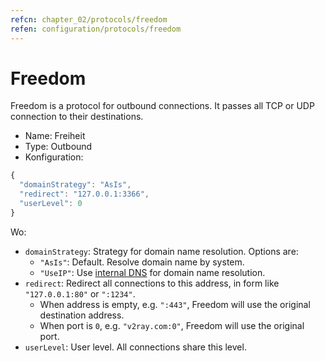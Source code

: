 ```yaml
---
refcn: chapter_02/protocols/freedom
refen: configuration/protocols/freedom
---
```

# Freedom

Freedom is a protocol for outbound connections. It passes all TCP or UDP connection to their destinations.

* Name: Freiheit
* Type: Outbound
* Konfiguration:

```javascript
{
  "domainStrategy": "AsIs",
  "redirect": "127.0.0.1:3366",
  "userLevel": 0
}
```

Wo:

* `domainStrategy`: Strategy for domain name resolution. Options are: 
  * `"AsIs"`: Default. Resolve domain name by system.
  * `"UseIP"`: Use [internal DNS](../dns.md) for domain name resolution.
* `redirect`: Redirect all connections to this address, in form like `"127.0.0.1:80"` or `":1234"`. 
  * When address is empty, e.g. `":443"`, Freedom will use the original destination address.
  * When port is `0`, e.g. `"v2ray.com:0"`, Freedom will use the original port.
* `userLevel`: User level. All connections share this level.